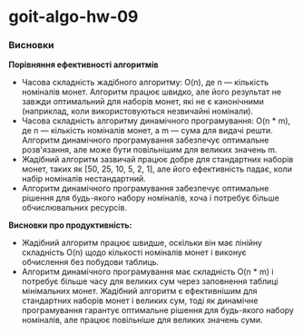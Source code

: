# goit-algo-hw-09

### Висновки

**Порівняння ефективності алгоритмів**
  - Часова складність жадібного алгоритму: O(n), де n — кількість номіналів монет. Алгоритм працює швидко, але його результат не завжди оптимальний для наборів монет, які не є канонічними (наприклад, коли використовуються незвичайні номінали).
  - Часова складність алгоритму динамічного програмування: O(n * m), де n — кількість номіналів монет, а m — сума для видачі решти. Алгоритм динамічного програмування забезпечує оптимальне розв'язання, але може бути повільнішим для великих значень m.
  - Жадібний алгоритм зазвичай працює добре для стандартних наборів монет, таких як [50, 25, 10, 5, 2, 1], але його ефективність падає, коли набір номіналів нестандартний.
  - Алгоритм динамічного програмування забезпечує оптимальне рішення для будь-якого набору номіналів, хоча і потребує більше обчислювальних ресурсів.

  **Висновки про продуктивність:**
  - Жадібний алгоритм працює швидше, оскільки він має лінійну складність O(n) щодо кількості номіналів монет і виконує обчислення без побудови таблиць.
  - Алгоритм динамічного програмування має складність O(n * m) і потребує більше часу для великих сум через заповнення таблиці мінімальних монет.
Жадібний алгоритм є ефективнішим для стандартних наборів монет і великих сум, тоді як динамічне програмування гарантує оптимальне рішення для будь-якого набору номіналів, але працює повільніше для великих значень суми.
